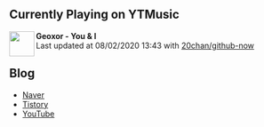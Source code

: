 ## Currently Playing on YTMusic

[<img align="left" height="45" src="https://lh3.googleusercontent.com/K5KIsYTnOeqF51buOfktlC9JoyiB8yPkuX7HmHq5VRUSZ_OIjzFToJOUBVpGeIsb7E-okeGZJlBasI0">](https://music.youtube.com/channel/UCJHA2F-a3tqfftyUDbIxaDQ)

**Geoxor - You & I**  
Last updated at 08/02/2020 13:43 with [20chan/github-now](https://github.com/20chan/github-now)

## Blog

- [Naver](http://blog.naver.com/neurowhai)
- [Tistory](http://neurowhai.tistory.com/)
- [YouTube](https://www.youtube.com/channel/UCB_v1xU6laBHOeH6z4L-Mtw)

